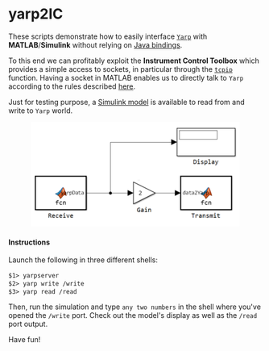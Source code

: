 # yarp2IC

These scripts demonstrate how to easily interface [`Yarp`](https://github.com/robotology/yarp)
with **MATLAB**/**Simulink** without relying on [Java bindings](http://wiki.icub.org/yarpdoc/yarp_swig.html).

To this end we can profitably exploit the **Instrument Control Toolbox**
which provides a simple access to sockets, in particular through the [`tcpip`](http://www.mathworks.com/help/instrument/tcpip.html) function.
Having a socket in MATLAB enables us to directly talk to `Yarp` according to the rules described
[here](http://wiki.icub.org/yarpdoc/yarp_without_yarp.html).

Just for testing purpose, a [Simulink model](https://github.com/pattacini/yarp2DIC/blob/master/yarpSimTest.mdl)
is available to read from and write to `Yarp` world.

<p align="center">
  <img src="https://github.com/pattacini/yarp2DIC/blob/master/img/model.png"/>
</p>

#### Instructions
Launch the following in three different shells:
```
$1> yarpserver
$2> yarp write /write
$3> yarp read /read
```
Then, run the simulation and type `any two numbers` in the shell where you've opened
the `/write` port. Check out the model's display as well as the `/read` port output.

Have fun!
